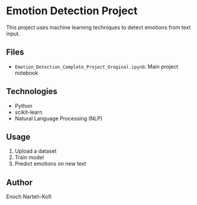 # Emotion Detection Project

This project uses machine learning techniques to detect emotions from text input.

##  Files
- `Emotion_Detection_Complete_Project_Oroginal.ipynb`: Main project notebook

## Technologies
- Python
- scikit-learn
- Natural Language Processing (NLP)

##  Usage
1. Upload a dataset
2. Train model
3. Predict emotions on new text

##  Author
Enoch Narteh-Kofi
